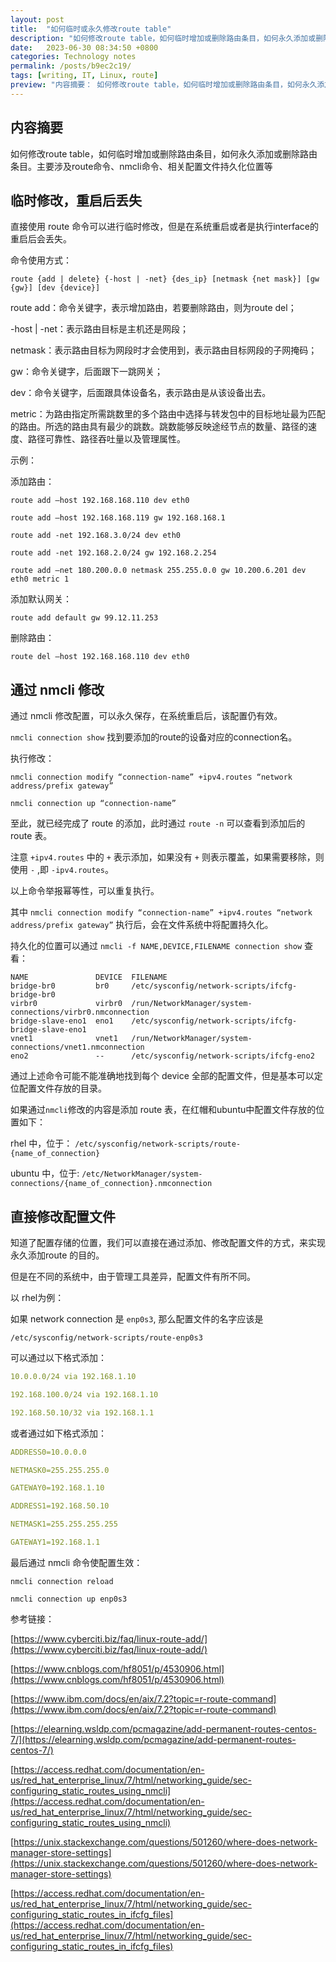 ```yaml
---
layout: post
title:  "如何临时或永久修改route table"
description: "如何修改route table，如何临时增加或删除路由条目，如何永久添加或删除路由条目"
date:   2023-06-30 08:34:50 +0800
categories: Technology notes
permalink: /posts/b9ec2c19/
tags: [writing, IT, Linux, route]
preview: "内容摘要： 如何修改route table，如何临时增加或删除路由条目，如何永久添加或删除路由条目。主要涉及route命令、nmcli命令、相关配置文件持久化位置等"
---
```



## 内容摘要
如何修改route table，如何临时增加或删除路由条目，如何永久添加或删除路由条目。主要涉及route命令、nmcli命令、相关配置文件持久化位置等

## 临时修改，重启后丢失

直接使用 route 命令可以进行临时修改，但是在系统重启或者是执行interface的重启后会丢失。

命令使用方式：

`route {add | delete} {-host | -net} {des_ip} [netmask {net mask}] [gw {gw}] [dev {device}]`

route add：命令关键字，表示增加路由，若要删除路由，则为route del；

-host | -net：表示路由目标是主机还是网段；

netmask：表示路由目标为网段时才会使用到，表示路由目标网段的子网掩码；

gw：命令关键字，后面跟下一跳网关；

dev：命令关键字，后面跟具体设备名，表示路由是从该设备出去。

metric：为路由指定所需跳数里的多个路由中选择与转发包中的目标地址最为匹配的路由。所选的路由具有最少的跳数。跳数能够反映途经节点的数量、路径的速度、路径可靠性、路径吞吐量以及管理属性。

示例：

添加路由：

`route add –host 192.168.168.110 dev eth0`

`route add –host 192.168.168.119 gw 192.168.168.1`

`route add -net 192.168.3.0/24 dev eth0`

`route add -net 192.168.2.0/24 gw 192.168.2.254`

`route add –net 180.200.0.0 netmask 255.255.0.0 gw 10.200.6.201 dev eth0 metric 1`

添加默认网关：

`route add default gw 99.12.11.253`

删除路由：

`route del –host 192.168.168.110 dev eth0`

## 通过 nmcli 修改

通过 nmcli 修改配置，可以永久保存，在系统重启后，该配置仍有效。

`nmcli connection show` 找到要添加的route的设备对应的connection名。

执行修改：

`nmcli connection modify “connection-name” +ipv4.routes “network address/prefix gateway”`

`nmcli connection up “connection-name”`

至此，就已经完成了 route 的添加，此时通过 `route -n` 可以查看到添加后的route 表。

注意 `+ipv4.routes` 中的 `+` 表示添加，如果没有 `+` 则表示覆盖，如果需要移除，则使用 `-` ,即 `-ipv4.routes`。

以上命令举报幂等性，可以重复执行。

其中 `nmcli connection modify “connection-name” +ipv4.routes “network address/prefix gateway”` 执行后，会在文件系统中将配置持久化。

持久化的位置可以通过 `nmcli -f NAME,DEVICE,FILENAME connection show` 查看：

```
NAME               DEVICE  FILENAME
bridge-br0         br0     /etc/sysconfig/network-scripts/ifcfg-bridge-br0
virbr0             virbr0  /run/NetworkManager/system-connections/virbr0.nmconnection
bridge-slave-eno1  eno1    /etc/sysconfig/network-scripts/ifcfg-bridge-slave-eno1
vnet1              vnet1   /run/NetworkManager/system-connections/vnet1.nmconnection
eno2               --      /etc/sysconfig/network-scripts/ifcfg-eno2
```

通过上述命令可能不能准确地找到每个 device 全部的配置文件，但是基本可以定位配置文件存放的目录。

如果通过`nmcli`修改的内容是添加 route 表，在红帽和ubuntu中配置文件存放的位置如下：

rhel 中，位于： `/etc/sysconfig/network-scripts/route-{name_of_connection}`

ubuntu 中，位于: `/etc/NetworkManager/system-connections/{name_of_connection}.nmconnection`

## 直接修改配置文件

知道了配置存储的位置，我们可以直接在通过添加、修改配置文件的方式，来实现永久添加route 的目的。

但是在不同的系统中，由于管理工具差异，配置文件有所不同。

以 rhel为例：

如果 network connection 是 `enp0s3`, 那么配置文件的名字应该是

`/etc/sysconfig/network-scripts/route-enp0s3`

可以通过以下格式添加：

```yaml
10.0.0.0/24 via 192.168.1.10

192.168.100.0/24 via 192.168.1.10

192.168.50.10/32 via 192.168.1.1
```

或者通过如下格式添加：

```yaml
ADDRESS0=10.0.0.0

NETMASK0=255.255.255.0

GATEWAY0=192.168.1.10

ADDRESS1=192.168.50.10

NETMASK1=255.255.255.255

GATEWAY1=192.168.1.1
```

最后通过 nmcli 命令使配置生效：

`nmcli connection reload`

`nmcli connection up enp0s3`

参考链接：

[https://www.cyberciti.biz/faq/linux-route-add/](https://www.cyberciti.biz/faq/linux-route-add/)

[https://www.cnblogs.com/hf8051/p/4530906.html](https://www.cnblogs.com/hf8051/p/4530906.html)

[https://www.ibm.com/docs/en/aix/7.2?topic=r-route-command](https://www.ibm.com/docs/en/aix/7.2?topic=r-route-command)

[https://elearning.wsldp.com/pcmagazine/add-permanent-routes-centos-7/](https://elearning.wsldp.com/pcmagazine/add-permanent-routes-centos-7/)

[https://access.redhat.com/documentation/en-us/red_hat_enterprise_linux/7/html/networking_guide/sec-configuring_static_routes_using_nmcli](https://access.redhat.com/documentation/en-us/red_hat_enterprise_linux/7/html/networking_guide/sec-configuring_static_routes_using_nmcli)

[https://unix.stackexchange.com/questions/501260/where-does-network-manager-store-settings](https://unix.stackexchange.com/questions/501260/where-does-network-manager-store-settings)

[https://access.redhat.com/documentation/en-us/red_hat_enterprise_linux/7/html/networking_guide/sec-configuring_static_routes_in_ifcfg_files](https://access.redhat.com/documentation/en-us/red_hat_enterprise_linux/7/html/networking_guide/sec-configuring_static_routes_in_ifcfg_files)
